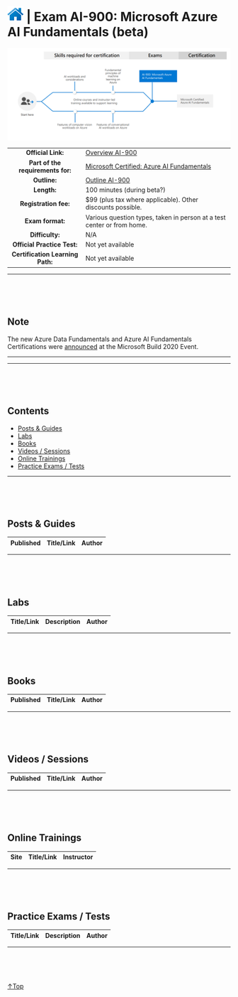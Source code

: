 # [![Home](../img/home.png)](certifications.md "Overview Certifications") | Exam AI-900: Microsoft Azure AI Fundamentals (beta)
![Cert](../img/ai-900.png)

|                                   |               |
| :-------------------------------: | :-------- |
|        **Official Link:**         | [Overview AI-900](https://docs.microsoft.com/en-us/learn/certifications/exams/ai-900)                                       |
| **Part of the requirements for:** | [Microsoft Certified: Azure AI Fundamentals](https://docs.microsoft.com/en-us/learn/certifications/azure-ai-fundamentals)   |
|           **Outline:**            | [Outline AI-900](https://query.prod.cms.rt.microsoft.com/cms/api/am/binary/RE4wGpB)                                         |
|            **Length:**            | 100 minutes (during beta?)                                           |
|       **Registration fee:**       | $99 (plus tax where applicable). Other discounts possible.                                                                  |
|         **Exam format:**          | Various question types, taken in person at a test center or from home.                                                      |
|          **Difficulty:**           | N/A                                                 |
|    **Official Practice Test:**    | Not yet available                                   |
| **Certification Learning Path:**  | Not yet available                                   |

-------------------------------------------------------------------
<br/><br/><br/>

## Note
The new Azure Data Fundamentals and Azure AI Fundamentals Certifications were [announced](https://www.microsoft.com/en-us/learning/community-blog-post.aspx?BlogId=8&Id=375310) at the Microsoft Build 2020 Event.
___

-------------------------------------------------------------------
<br/><br/><br/>

## Contents
- [Posts & Guides](#posts--guides)
- [Labs](#labs)
- [Books](#books)
- [Videos / Sessions](#videos--sessions)
- [Online Trainings](#online-trainings)
- [Practice Exams / Tests](#practice-exams--tests)


-------------------------------------------------------------------
<br/><br/><br/>

## **Posts & Guides**
| Published | Title/Link                                                      | Author                                             |
| :-------: | :-------------------------------------------------------------- | :------------------------------------------------- |

-------------------------------------------------------------------
<br/><br/><br/>

## **Labs**
| Title/Link | Description          | Author |
| :--------: | :------------------- | :----- |

-------------------------------------------------------------------
<br/><br/><br/>

## **Books**
| Published | Title/Link  | Author  |
| :-------: | :---------: | :-----: |


-------------------------------------------------------------------
<br/><br/><br/>

## **Videos / Sessions**
| Published | Title/Link                                                   | Author         |
| :-------: | :------------------------------------------------------: | :------------- |


-------------------------------------------------------------------
<br/><br/><br/>

## **Online Trainings**
|    Site     | Title/Link                                                                  | Instructor     |
| :---------: | :---------------------------------------------------------------------- | :------------- |

 -------------------------------------------------------------------
<br/><br/><br/>

## **Practice Exams / Tests**
|Title/Link    | Description                                                             | Author            |
| :----------- | ----------------------------------------------------------------------- | :---------------- |



 -------------------------------------------------------------------
<br/><br/><br/>

 <a href="#top" title="Back to the top.">↑Top</a>
